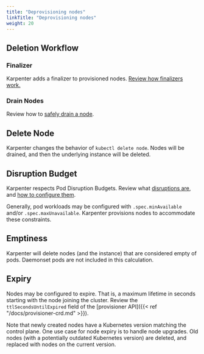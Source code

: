 ```yaml
---
title: "Deprovisioning nodes"
linkTitle: "Deprovisioning nodes"
weight: 20
---
```



## Deletion Workflow

### Finalizer

Karpenter adds a finalizer to provisioned nodes. [Review how finalizers work.](https://kubernetes.io/docs/concepts/overview/working-with-objects/finalizers/#how-finalizers-work) 

### Drain Nodes

Review how to [safely drain a node](https://kubernetes.io/docs/tasks/administer-cluster/safely-drain-node/).

## Delete Node

Karpenter changes the behavior of `kubectl delete node`. Nodes will be drained, and then the underlying instance will be deleted.

## Disruption Budget

Karpenter respects Pod Disruption Budgets. Review what [disruptions are](https://kubernetes.io/docs/concepts/workloads/pods/disruptions/), and [how to configure them](https://kubernetes.io/docs/tasks/run-application/configure-pdb/).

Generally, pod workloads may be configured with `.spec.minAvailable` and/or `.spec.maxUnavailable`. Karpenter provisions nodes to accommodate these constraints. 

## Emptiness

Karpenter will delete nodes (and the instance) that are considered empty of pods. Daemonset pods are not included in this calculation. 

## Expiry

Nodes may be configured to expire. That is, a maximum lifetime in seconds starting with the node joining the cluster. Review the `ttlSecondsUntilExpired` field of the [provisioner API]({{< ref "/docs/provisioner-crd.md" >}}).

Note that newly created nodes have a Kubernetes version matching the control plane. One use case for node expiry is to handle node upgrades. Old nodes (with a potentially outdated Kubernetes version) are deleted, and replaced with nodes on the current version. 
